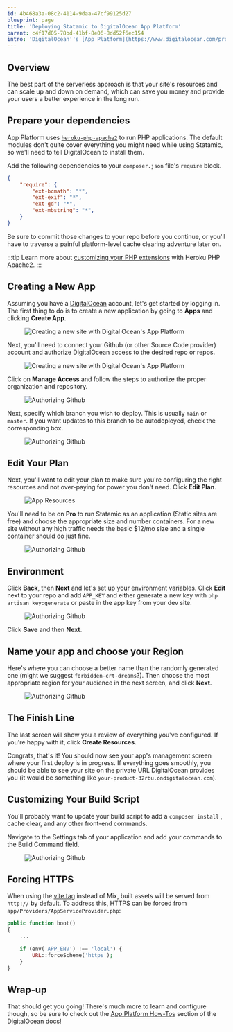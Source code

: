 ```yaml
---
id: 4b468a3a-08c2-4114-9daa-47cf99125d27
blueprint: page
title: 'Deploying Statamic to DigitalOcean App Platform'
parent: c4f17d05-78bd-41bf-8e06-8dd52f6ec154
intro: 'DigitalOcean''s [App Platform](https://www.digitalocean.com/products/app-platform) allows you to deploy and scale apps without having to manage servers. You''re billed per-project, depending on the resources you need.'
---
```

## Overview

The best part of the serverless approach is that your site's resources and can scale up and down on demand, which can save you money and provide your users a better experience in the long run.

## Prepare your dependencies

App Platform uses [`heroku-php-apache2`](https://devcenter.heroku.com/articles/php-support) to run PHP applications. The default modules don't quite cover everything you might need while using Statamic, so we'll need to tell DigitalOcean to install them.

Add the following dependencies to your `composer.json` file's `require` block.

```json
{
    "require": {
        "ext-bcmath": "*",
        "ext-exif": "*",
        "ext-gd": "*",
        "ext-mbstring": "*",
    }
}
```

Be sure to commit those changes to your repo before you continue, or you'll have to traverse a painful platform-level cache clearing adventure later on.

:::tip
Learn more about [customizing your PHP extensions](https://devcenter.heroku.com/articles/php-support#extensions) with Heroku PHP Apache2.
:::

## Creating a New App

Assuming you have a [DigitalOcean](https://m.do.co/c/6469827e2269) account, let's get started by logging in. The first thing to do is to create a new application by going to **Apps** and clicking **Create App**.

<figure>
    <img src="/img/deploying/digital-ocean-app-platform/new-app-button.png" alt="Creating a new site with Digital Ocean's App Platform">
</figure>

Next, you'll need to connect your Github (or other Source Code provider) account and authorize DigitalOcean access to the desired repo or repos.

<figure>
    <img src="/img/deploying/digital-ocean-app-platform/creating-new-app.png" alt="Creating a new site with Digital Ocean's App Platform">
</figure>

Click on **Manage Access** and follow the steps to authorize the proper organization and repository.

<figure>
    <img src="/img/deploying/digital-ocean-app-platform/authorize-github.png" alt="Authorizing Github">
</figure>

Next, specify which branch you wish to deploy. This is usually `main` or `master`. If you want updates to this branch to be autodeployed, check the corresponding box.

<figure>
    <img src="/img/deploying/digital-ocean-app-platform/repo-and-branch.png" alt="Authorizing Github">
</figure>

## Edit Your Plan

Next, you'll want to edit your plan to make sure you're configuring the right resources and not over-paying for power you don't need. Click **Edit Plan**.

<figure>
    <img src="/img/deploying/digital-ocean-app-platform/resources.png" alt="App Resources">
</figure>

You'll need to be on **Pro** to run Statamic as an application (Static sites are free) and choose the appropriate size and number containers. For a new site without any high traffic needs the basic $12/mo size and a single container should do just fine.

<figure>
    <img src="/img/deploying/digital-ocean-app-platform/edit-plan.png" alt="Authorizing Github">
</figure>

## Environment

Click **Back**, then **Next** and let's set up your environment variables. Click **Edit** next to your repo and add `APP_KEY` and either generate a new key with `php artisan key:generate` or paste in the app key from your dev site.

<figure>
    <img src="/img/deploying/digital-ocean-app-platform/env-vars.png" alt="Authorizing Github">
</figure>

Click **Save** and then **Next**.

## Name your app and choose your Region

Here's where you can choose a better name than the randomly generated one (might we suggest `forbidden-crt-dreams`?). Then choose the most appropriate region for your audience in the next screen, and click **Next**.

<figure>
    <img src="/img/deploying/digital-ocean-app-platform/info-region.png" alt="Authorizing Github">
</figure>

## The Finish Line

The last screen will show you a review of everything you've configured. If you're happy with it, click **Create Resources**.

Congrats, that's it! You should now see your app's management screen where your first deploy is in progress. If everything goes smoothly, you should be able to see your site on the private URL DigitalOcean provides you (it would be something like `your-product-32rbu.ondigitalocean.com`).

## Customizing Your Build Script

You'll probably want to update your build script to add a `composer install` , cache clear, and any other front-end commands.

Navigate to the Settings tab of your application and add your commands to the Build Command field.

<figure>
    <img src="/img/deploying/digital-ocean-app-platform/build-command.png" alt="Authorizing Github">
</figure>

## Forcing HTTPS

When using the [vite tag](https://statamic.dev/tags/vite) instead of Mix, built assets will be served from `http://` by default. To address this, HTTPS can be forced from `app/Providers/AppServiceProvider.php`:

```php
public function boot()
{
    ...

    if (env('APP_ENV') !== 'local') {
        URL::forceScheme('https');
    }
}
```

## Wrap-up

That should get you going! There's much more to learn and configure though, so be sure to check out the  [App Platform How-Tos](https://docs.digitalocean.com/products/app-platform/how-to/) section of the DigitalOcean docs!
